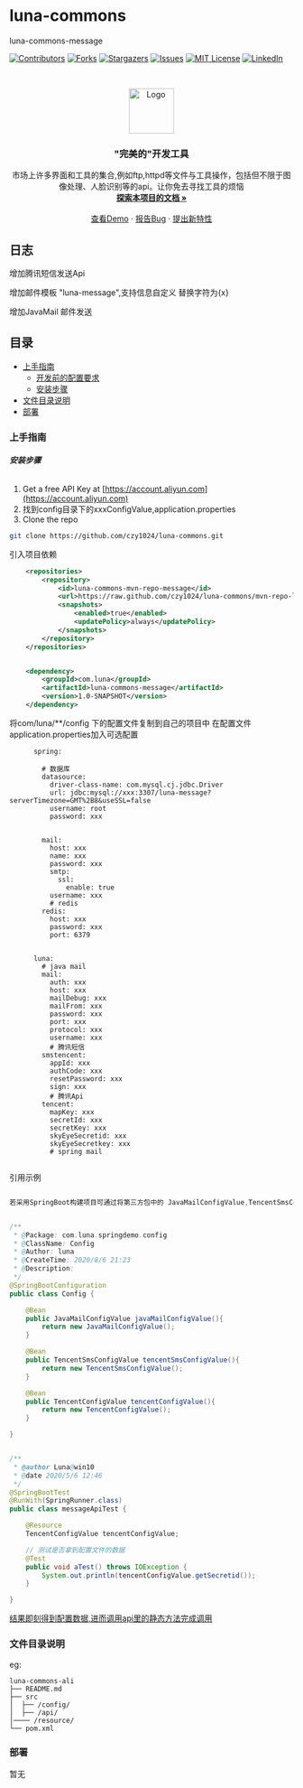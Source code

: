 

# luna-commons

luna-commons-message

<!-- PROJECT SHIELDS -->

[![Contributors][contributors-shield]][contributors-url]
[![Forks][forks-shield]][forks-url]
[![Stargazers][stars-shield]][stars-url]
[![Issues][issues-shield]][issues-url]
[![MIT License][license-shield]][license-url]
[![LinkedIn][linkedin-shield]][linkedin-url]

<!-- PROJECT LOGO -->
<br />

<p align="center">
  <a href="https://github.com/czy1024/luna-commons/">
    <img src="https://i.loli.net/2020/07/28/5MzIVArBZyp8NgX.png" alt="Logo" width="80" height="80">
  </a>

  <h3 align="center">"完美的"开发工具</h3>
  <p align="center">
    市场上许多界面和工具的集合,例如ftp,httpd等文件与工具操作，包括但不限于图像处理、人脸识别等的api。让你免去寻找工具的烦恼
    <br />
    <a href="https://github.com/czy1024/luna-commons"><strong>探索本项目的文档 »</strong></a>
    <br />
    <br />
    <a href="">查看Demo</a>
    ·
    <a href="">报告Bug</a>
    ·
    <a href="https://github.com/czy1024/luna-commons/issues">提出新特性</a>
  </p>

</p>

## 日志
增加腾讯短信发送Api

增加邮件模板 "luna-message",支持信息自定义 替换字符为{x}

增加JavaMail 邮件发送
 
## 目录

- [上手指南](#上手指南)
  - [开发前的配置要求](#开发前的配置要求)
  - [安装步骤](#安装步骤)
- [文件目录说明](#文件目录说明)
- [部署](#部署)


### 上手指南


###### **安装步骤**

1. Get a free API Key at [https://account.aliyun.com](https://account.aliyun.com)
2. 找到config目录下的xxxConfigValue,application.properties
3. Clone the repo

```sh
git clone https://github.com/czy1024/luna-commons.git
```

引入项目依赖

```xml
    <repositories>
        <repository>
            <id>luna-commons-mvn-repo-message</id>
            <url>https://raw.github.com/czy1024/luna-commons/mvn-repo-luna-commons-message/</url>
            <snapshots>
                <enabled>true</enabled>
                <updatePolicy>always</updatePolicy>
            </snapshots>
        </repository>
    </repositories>


    <dependency>
        <groupId>com.luna</groupId>
        <artifactId>luna-commons-message</artifactId>
        <version>1.0-SNAPSHOT</version>
    </dependency>
```
将com/luna/**/config 下的配置文件复制到自己的项目中
在配置文件application.properties加入可选配置

```text
      spring:
      
        # 数据库
        datasource:
          driver-class-name: com.mysql.cj.jdbc.Driver
          url: jdbc:mysql://xxx:3307/luna-message?serverTimezone=GMT%2B8&useSSL=false
          username: root
          password: xxx
      
      
        mail:
          host: xxx
          name: xxx
          password: xxx
          smtp:
            ssl:
              enable: true
          username: xxx
          # redis
        redis:
          host: xxx
          password: xxx
          port: 6379
      
      
      luna:
        # java mail
        mail:
          auth: xxx
          host: xxx
          mailDebug: xxx
          mailFrom: xxx
          password: xxx
          port: xxx
          protocol: xxx
          username: xxx
          # 腾讯短信
        smstencent:
          appId: xxx
          authCode: xxx
          resetPassword: xxx
          sign: xxx
          # 腾讯Api
        tencent:
          mapKey: xxx
          secretId: xxx
          secretKey: xxx
          skyEyeSecretid: xxx
          skyEyeSecretkey: xxx
          # spring mail


```

引用示例

```java

若采用SpringBoot构建项目可通过将第三方包中的 JavaMailConfigValue,TencentSmsConfigValue,TencentConfigValue通过Spring配置文件注入Spring管理


/**
 * @Package: com.luna.springdemo.config
 * @ClassName: Config
 * @Author: luna
 * @CreateTime: 2020/8/6 21:23
 * @Description:
 */
@SpringBootConfiguration
public class Config {

    @Bean
    public JavaMailConfigValue javaMailConfigValue(){
        return new JavaMailConfigValue();
    }

    @Bean
    public TencentSmsConfigValue tencentSmsConfigValue(){
        return new TencentSmsConfigValue();
    }

    @Bean
    public TencentConfigValue tencentConfigValue(){
        return new TencentConfigValue();
    }

}


/**
 * @author Luna@win10
 * @date 2020/5/6 12:46
 */
@SpringBootTest
@RunWith(SpringRunner.class)
public class messageApiTest {

	@Resource
	TencentConfigValue tencentConfigValue;

    // 测试是否拿到配置文件的数据
	@Test
	public void aTest() throws IOException {
		System.out.println(tencentConfigValue.getSecretid());
	}

}

```

[结果即刻得到配置数据,进而调用api里的静态方法完成调用]()


### 文件目录说明
eg:

```
luna-commons-ali
├── README.md
├── src
│  ├── /config/
│  ├── /api/
│──── /resource/
└── pom.xml

```

### 部署

暂无




<!-- links -->
[your-project-path]:czy1024/luna-commons
[contributors-shield]: https://img.shields.io/github/contributors/czy1024/luna-commons.svg?style=flat-square
[contributors-url]: https://github.com/czy1024/luna-commons/graphs/contributors
[forks-shield]: https://img.shields.io/github/forks/czy1024/luna-commons.svg?style=flat-square
[forks-url]: https://github.com/czy1024/luna-commons/network/members
[stars-shield]: https://img.shields.io/github/stars/czy1024/luna-commons.svg?style=flat-square
[stars-url]: https://github.com/czy1024/luna-commons/stargazers
[issues-shield]: https://img.shields.io/github/issues/czy1024/luna-commons.svg?style=flat-square
[issues-url]: https://img.shields.io/github/issues/czy1024/luna-commons.svg
[license-shield]: https://img.shields.io/github/license/czy1024/luna-commons.svg?style=flat-square
[license-url]: https://github.com/czy1024/luna-commons/blob/master/LICENSE.txt
[linkedin-shield]: https://img.shields.io/badge/-LinkedIn-black.svg?style=flat-square&logo=linkedin&colorB=555
[linkedin-url]: https://linkedin.com/in/luna-commons




